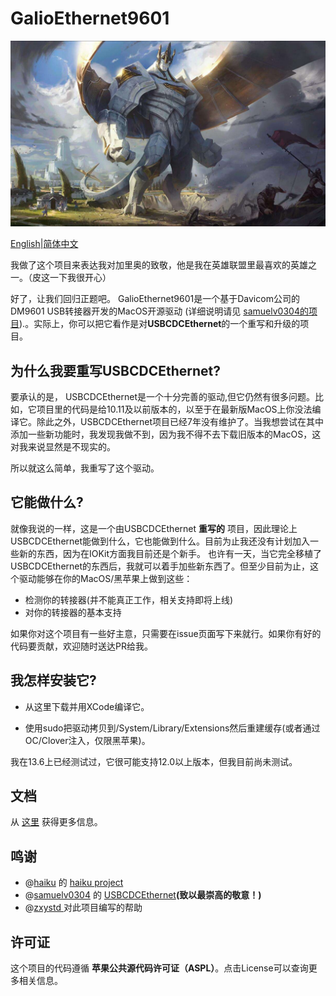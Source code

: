 # GalioEthernet9601

![Galio.jpg](./Documentation/Galio.jpg)

[English](https://github.com/startpenghubingzhou/GalioEthernet9601/blob/main/README.md)|[简体中文](https://github.com/startpenghubingzhou/GalioEthernet9601/blob/main/README-CN.md)

我做了这个项目来表达我对加里奥的致敬，他是我在英雄联盟里最喜欢的英雄之一。（皮这一下我很开心）

好了，让我们回归正题吧。 GalioEthernet9601是一个基于Davicom公司的DM9601 USB转接器开发的MacOS开源驱动  (详细说明请见 [samuelv0304的项目]( https://github.com/samuelv0304/USBCDCEthernet)).。实际上，你可以把它看作是对**USBCDCEthernet**的一个重写和升级的项目。

## 为什么我要重写USBCDCEthernet?

要承认的是， USBCDCEthernet是一个十分完善的驱动,但它仍然有很多问题。比如，它项目里的代码是给10.11及以前版本的，以至于在最新版MacOS上你没法编译它。除此之外，USBCDCEthernet项目已经7年没有维护了。当我想尝试在其中添加一些新功能时，我发现我做不到，因为我不得不去下载旧版本的MacOS，这对我来说显然是不现实的。

所以就这么简单，我重写了这个驱动。

## 它能做什么?

就像我说的一样，这是一个由USBCDCEthernet **重写的** 项目，因此理论上 USBCDCEthernet能做到什么，它也能做到什么。目前为止我还没有计划加入一些新的东西，因为在IOKit方面我目前还是个新手。 也许有一天，当它完全移植了USBCDCEthernet的东西后，我就可以着手加些新东西了。但至少目前为止，这个驱动能够在你的MacOS/黑苹果上做到这些：

- 检测你的转接器(并不能真正工作，相关支持即将上线)
- 对你的转接器的基本支持

如果你对这个项目有一些好主意，只需要在issue页面写下来就行。如果你有好的代码要贡献，欢迎随时送达PR给我。

## 我怎样安装它?

- 从这里下载并用XCode编译它。

- 使用sudo把驱动拷贝到/System/Library/Extensions然后重建缓存(或者通过OC/Clover注入，仅限黑苹果)。

我在13.6上已经测试过，它很可能支持12.0以上版本，但我目前尚未测试。

## 文档

从 [这里](https://github.com/startpenghubingzhou/GalioEthernet9601/blob/main/Documentation/DM9601-DS-P01-930914.pdf) 获得更多信息。



## 鸣谢

- @[haiku](https://github.com/haiku) 的 [haiku project](https://github.com/haiku/haiku)
- @[samuelv0304](https://github.com/samuelv0304) 的 [USBCDCEthernet](https://github.com/samuelv0304/USBCDCEthernet)**(致以最崇高的敬意！)**
- @[zxystd ](https://github.com/zxystd) 对此项目编写的帮助

## 许可证

这个项目的代码遵循 **苹果公共源代码许可证（ASPL）**。点击License可以查询更多相关信息。

